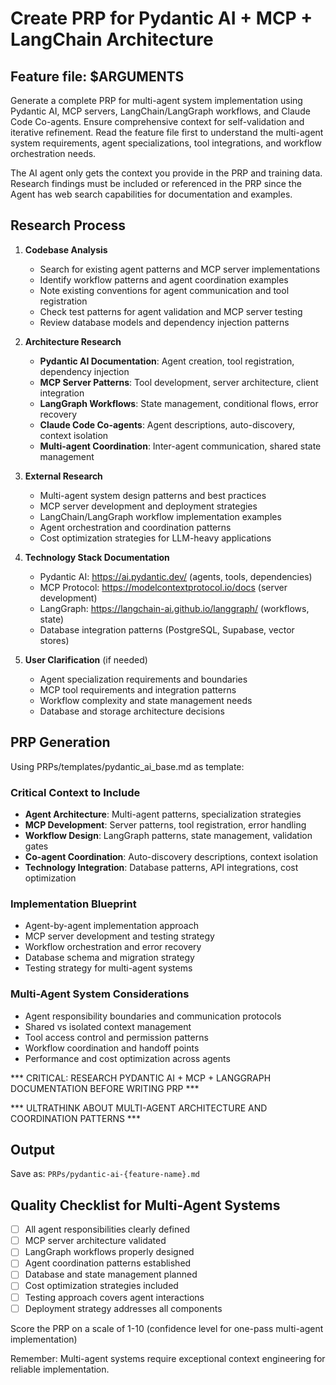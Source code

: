 # Create PRP for Pydantic AI + MCP + LangChain Architecture

## Feature file: $ARGUMENTS

Generate a complete PRP for multi-agent system implementation using Pydantic AI, MCP servers, LangChain/LangGraph workflows, and Claude Code Co-agents. Ensure comprehensive context for self-validation and iterative refinement. Read the feature file first to understand the multi-agent system requirements, agent specializations, tool integrations, and workflow orchestration needs.

The AI agent only gets the context you provide in the PRP and training data. Research findings must be included or referenced in the PRP since the Agent has web search capabilities for documentation and examples.

## Research Process

1. **Codebase Analysis**
   - Search for existing agent patterns and MCP server implementations
   - Identify workflow patterns and agent coordination examples
   - Note existing conventions for agent communication and tool registration
   - Check test patterns for agent validation and MCP server testing
   - Review database models and dependency injection patterns

2. **Architecture Research**
   - **Pydantic AI Documentation**: Agent creation, tool registration, dependency injection
   - **MCP Server Patterns**: Tool development, server architecture, client integration
   - **LangGraph Workflows**: State management, conditional flows, error recovery
   - **Claude Code Co-agents**: Agent descriptions, auto-discovery, context isolation
   - **Multi-agent Coordination**: Inter-agent communication, shared state management

3. **External Research**
   - Multi-agent system design patterns and best practices
   - MCP server development and deployment strategies
   - LangChain/LangGraph workflow implementation examples
   - Agent orchestration and coordination patterns
   - Cost optimization strategies for LLM-heavy applications

4. **Technology Stack Documentation**
   - Pydantic AI: https://ai.pydantic.dev/ (agents, tools, dependencies)
   - MCP Protocol: https://modelcontextprotocol.io/docs (server development)
   - LangGraph: https://langchain-ai.github.io/langgraph/ (workflows, state)
   - Database integration patterns (PostgreSQL, Supabase, vector stores)

5. **User Clarification** (if needed)
   - Agent specialization requirements and boundaries
   - MCP tool requirements and integration patterns
   - Workflow complexity and state management needs
   - Database and storage architecture decisions

## PRP Generation

Using PRPs/templates/pydantic_ai_base.md as template:

### Critical Context to Include
- **Agent Architecture**: Multi-agent patterns, specialization strategies
- **MCP Development**: Server patterns, tool registration, error handling
- **Workflow Design**: LangGraph patterns, state management, validation gates
- **Co-agent Coordination**: Auto-discovery descriptions, context isolation
- **Technology Integration**: Database patterns, API integrations, cost optimization

### Implementation Blueprint
- Agent-by-agent implementation approach
- MCP server development and testing strategy
- Workflow orchestration and error recovery
- Database schema and migration strategy
- Testing strategy for multi-agent systems

### Multi-Agent System Considerations
- Agent responsibility boundaries and communication protocols
- Shared vs isolated context management
- Tool access control and permission patterns
- Workflow coordination and handoff points
- Performance and cost optimization across agents

*** CRITICAL: RESEARCH PYDANTIC AI + MCP + LANGGRAPH DOCUMENTATION BEFORE WRITING PRP ***

*** ULTRATHINK ABOUT MULTI-AGENT ARCHITECTURE AND COORDINATION PATTERNS ***

## Output
Save as: `PRPs/pydantic-ai-{feature-name}.md`

## Quality Checklist for Multi-Agent Systems
- [ ] All agent responsibilities clearly defined
- [ ] MCP server architecture validated
- [ ] LangGraph workflows properly designed
- [ ] Agent coordination patterns established
- [ ] Database and state management planned
- [ ] Cost optimization strategies included
- [ ] Testing approach covers agent interactions
- [ ] Deployment strategy addresses all components

Score the PRP on a scale of 1-10 (confidence level for one-pass multi-agent implementation)

Remember: Multi-agent systems require exceptional context engineering for reliable implementation.